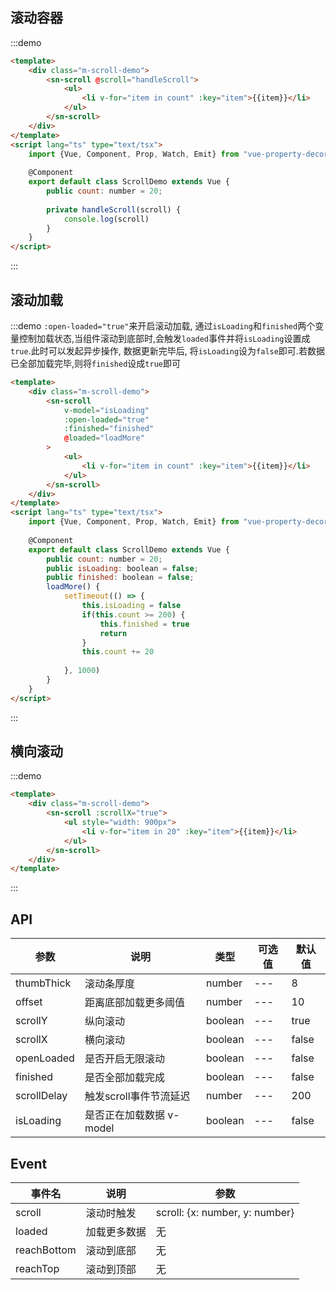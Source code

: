 ## 滚动容器
:::demo
```html
<template>
    <div class="m-scroll-demo">
        <sn-scroll @scroll="handleScroll">
            <ul>
                <li v-for="item in count" :key="item">{{item}}</li>
            </ul>
        </sn-scroll>
    </div>
</template>
<script lang="ts" type="text/tsx">
    import {Vue, Component, Prop, Watch, Emit} from "vue-property-decorator";
    
    @Component
    export default class ScrollDemo extends Vue {
        public count: number = 20;
        
        private handleScroll(scroll) {
            console.log(scroll)
        }
    }
</script>

```
:::

## 滚动加载
:::demo `:open-loaded="true"`来开启滚动加载, 通过`isLoading`和`finished`两个变量控制加载状态,当组件滚动到底部时,会触发`loaded`事件并将`isLoading`设置成`true`.此时可以发起异步操作, 数据更新完毕后, 将`isLoading`设为`false`即可.若数据已全部加载完毕,则将`finished`设成`true`即可
```html
<template>
    <div class="m-scroll-demo">
        <sn-scroll 
            v-model="isLoading" 
            :open-loaded="true"
            :finished="finished"
            @loaded="loadMore"
        >
            <ul>
                <li v-for="item in count" :key="item">{{item}}</li>
            </ul>
        </sn-scroll>
    </div>
</template>
<script lang="ts" type="text/tsx">
    import {Vue, Component, Prop, Watch, Emit} from "vue-property-decorator";
    
    @Component
    export default class ScrollDemo extends Vue {
        public count: number = 20;
        public isLoading: boolean = false;
        public finished: boolean = false;
        loadMore() {
            setTimeout(() => {
                this.isLoading = false
                if(this.count >= 200) {
                    this.finished = true
                    return 
                }
                this.count += 20
                
            }, 1000)
        }
    }
</script>
```
:::

## 横向滚动

:::demo
```html
<template>
    <div class="m-scroll-demo">
        <sn-scroll :scrollX="true">
            <ul style="width: 900px">
                <li v-for="item in 20" :key="item">{{item}}</li>
            </ul>
        </sn-scroll>
    </div>
</template>
```
:::

## API

| 参数 | 说明 | 类型 | 可选值 | 默认值 |
| ---  | ---  | --- | ---   | ---    |
| thumbThick | 滚动条厚度 | number | --- | 8 |
| offset | 距离底部加载更多阈值 | number | --- | 10 |
| scrollY | 纵向滚动 | boolean | --- | true |
| scrollX | 横向滚动 | boolean | --- | false |
| openLoaded | 是否开启无限滚动 | boolean | --- | false |
| finished | 是否全部加载完成 | boolean | --- | false |
| scrollDelay | 触发scroll事件节流延迟 | number | --- | 200 |
| isLoading | 是否正在加载数据 v-model | boolean | --- | false |

## Event

| 事件名 | 说明 | 参数 |
| ---   | --- | ---  |
| scroll | 滚动时触发 | scroll: {x: number, y: number} |
| loaded | 加载更多数据 | 无 |
| reachBottom | 滚动到底部 | 无 |
| reachTop | 滚动到顶部 | 无 |

